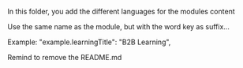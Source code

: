 In this folder, you add the different languages for the modules content

Use the same name as the module, but with the word key as suffix...

Example:
    "example.learningTitle": "B2B Learning",

Remind to remove the README.md